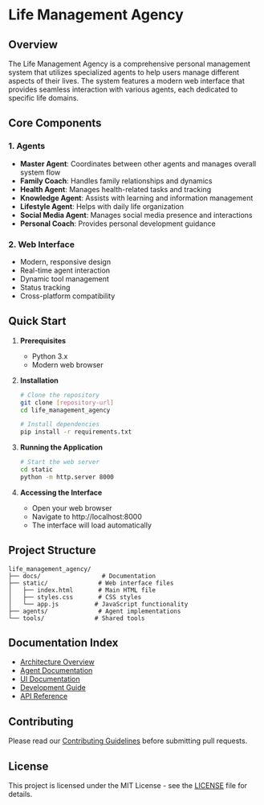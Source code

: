 # Life Management Agency

## Overview
The Life Management Agency is a comprehensive personal management system that utilizes specialized agents to help users manage different aspects of their lives. The system features a modern web interface that provides seamless interaction with various agents, each dedicated to specific life domains.

## Core Components

### 1. Agents
- **Master Agent**: Coordinates between other agents and manages overall system flow
- **Family Coach**: Handles family relationships and dynamics
- **Health Agent**: Manages health-related tasks and tracking
- **Knowledge Agent**: Assists with learning and information management
- **Lifestyle Agent**: Helps with daily life organization
- **Social Media Agent**: Manages social media presence and interactions
- **Personal Coach**: Provides personal development guidance

### 2. Web Interface
- Modern, responsive design
- Real-time agent interaction
- Dynamic tool management
- Status tracking
- Cross-platform compatibility

## Quick Start

1. **Prerequisites**
   - Python 3.x
   - Modern web browser

2. **Installation**
   ```bash
   # Clone the repository
   git clone [repository-url]
   cd life_management_agency

   # Install dependencies
   pip install -r requirements.txt
   ```

3. **Running the Application**
   ```bash
   # Start the web server
   cd static
   python -m http.server 8000
   ```

4. **Accessing the Interface**
   - Open your web browser
   - Navigate to http://localhost:8000
   - The interface will load automatically

## Project Structure
```
life_management_agency/
├── docs/                 # Documentation
├── static/              # Web interface files
│   ├── index.html       # Main HTML file
│   ├── styles.css       # CSS styles
│   └── app.js          # JavaScript functionality
├── agents/              # Agent implementations
└── tools/              # Shared tools
```

## Documentation Index
- [Architecture Overview](architecture.md)
- [Agent Documentation](agents.md)
- [UI Documentation](ui.md)
- [Development Guide](development.md)
- [API Reference](api.md)

## Contributing
Please read our [Contributing Guidelines](CONTRIBUTING.md) before submitting pull requests.

## License
This project is licensed under the MIT License - see the [LICENSE](LICENSE) file for details.
